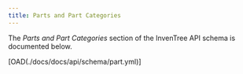 ```yaml
---
title: Parts and Part Categories
---
```


The *Parts and Part Categories* section of the InvenTree API schema is documented below.

[OAD(./docs/docs/api/schema/part.yml)]
